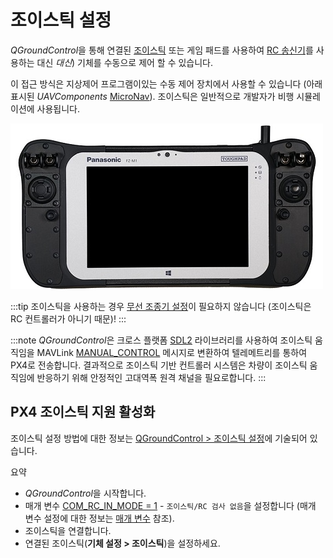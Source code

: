 # 조이스틱 설정

*QGroundControl*을 통해 연결된 [조이스틱](https://en.wikipedia.org/wiki/Joystick) 또는 게임 패드를 사용하여 [RC 송신기](../config/radio.md)를 사용하는 대신 *대신*) 기체를 수동으로 제어 할 수 있습니다.

이 접근 방식은 지상제어 프로그램이있는 수동 제어 장치에서 사용할 수 있습니다 (아래 표시된 *UAVComponents* [MicroNav](https://www.uavcomp.com/command-control/micronav/)). 조이스틱은 일반적으로 개발자가 비행 시뮬레이션에 사용됩니다.

![조이스틱 MicroNav.](../../assets/peripherals/joystick/micronav.jpg)

:::tip
조이스틱을 사용하는 경우 [무선 조종기 설정](../config/radio.md)이 필요하지 않습니다 (조이스틱은 RC 컨트롤러가 아니기 때문)!
:::

:::note
*QGroundControl*은 크로스 플랫폼 [SDL2](http://www.libsdl.org/index.php) 라이브러리를 사용하여 조이스틱 움직임을 MAVLink [MANUAL_CONTROL](https://mavlink.io/en/messages/common.html#MANUAL_CONTROL) 메시지로 변환하여 텔레메트리를 통하여 PX4로 전송합니다. 결과적으로 조이스틱 기반 컨트롤러 시스템은 차량이 조이스틱 움직임에 반응하기 위해 안정적인 고대역폭 원격 채널을 필요로합니다.
:::

## PX4 조이스틱 지원 활성화

조이스틱 설정 방법에 대한 정보는 [QGroundControl > 조이스틱 설정](https://docs.qgroundcontrol.com/en/SetupView/Joystick.html)에 기술되어 있습니다.

요약
* *QGroundControl*을 시작합니다.
* 매개 변수 [COM_RC_IN_MODE = 1](../advanced_config/parameter_reference.md#COM_RC_IN_MODE) - `조이스틱/RC 검사 없음`을 설정합니다 (매개 변수 설정에 대한 정보는 [매개 변수](https://docs.qgroundcontrol.com/en/SetupView/Parameters.html) 참조).
* 조이스틱을 연결합니다.
* 연결된 조이스틱(**기체 설정 > 조이스틱**)을 설정하세요.
